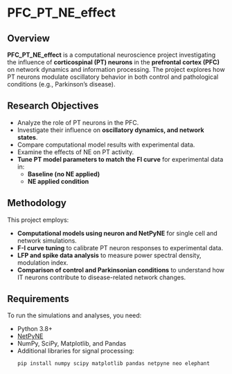 # PFC_PT_NE_effect

## Overview
**PFC_PT_NE_effect** is a computational neuroscience project investigating the influence of **corticospinal (PT) neurons** in the **prefrontal cortex (PFC)** on network dynamics and information processing. The project explores how PT neurons modulate oscillatory behavior in both control and pathological conditions (e.g., Parkinson’s disease).

## Research Objectives
- Analyze the role of PT neurons in the PFC.
- Investigate their influence on **oscillatory dynamics, and network states**.
- Compare computational model results with experimental data.
- Examine the effects of NE on PT activity.
- **Tune PT model parameters to match the FI curve** for experimental data in:
  - **Baseline (no NE applied)**
  - **NE applied condition**

## Methodology
This project employs:
- **Computational models using neuron and NetPyNE** for single cell and network simulations.
- **F-I curve tuning** to calibrate PT neuron responses to experimental data.
- **LFP and spike data analysis** to measure power spectral density, modulation index.
- **Comparison of control and Parkinsonian conditions** to understand how IT neurons contribute to disease-related network changes.

## Requirements
To run the simulations and analyses, you need:
- Python 3.8+
- [NetPyNE](https://www.netpyne.org/)
- NumPy, SciPy, Matplotlib, and Pandas
- Additional libraries for signal processing:
  ```sh
  pip install numpy scipy matplotlib pandas netpyne neo elephant


